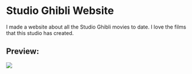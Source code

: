 # Studio Ghibli Website

I made a website about all the Studio Ghibli movies to date.
I love the films that this studio has created.

## Preview:
![](https://github.com/hu-jeff/studio-ghibli-site/blob/main/preview.gif)